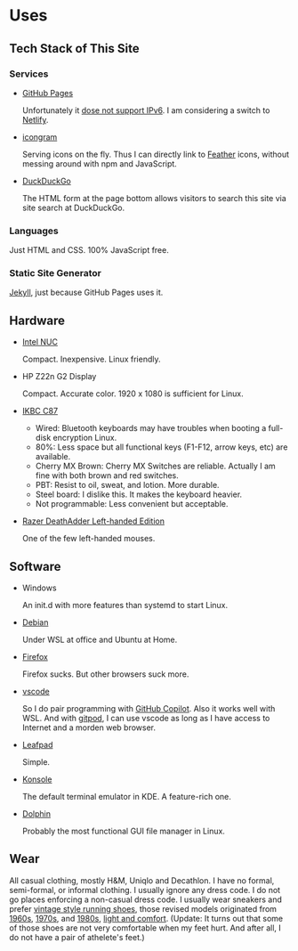 # Uses

## Tech Stack of This Site

### Services

- [GitHub Pages](https://pages.github.com/)

    Unfortunately it [dose not support IPv6][github-354].
    I am considering a switch to [Netlify].

- [icongram](https://icongr.am/)

    Serving icons on the fly.
    Thus I can directly link to [Feather] icons, without messing around with npm and JavaScript.

- [DuckDuckGo](https://html.duckduckgo.com/html/)

    The HTML form at the page bottom allows visitors to search this site via site search at DuckDuckGo.

[github-354]: https://github.com/isaacs/github/issues/354
[Netlify]: https://www.netlify.com/blog/2018/11/26/announcing-ipv6-support-on-the-netlify-application-delivery-network/
[Feather]: https://feathericons.com/


### Languages

Just HTML and CSS.
100% JavaScript free.

### Static Site Generator

[Jekyll](https://jekyllrb.com/), just because GitHub Pages uses it.

## Hardware

- [Intel NUC](https://www.intel.com/content/www/us/en/products/boards-kits/nuc.html)

    Compact. Inexpensive. Linux friendly.

- HP Z22n G2 Display

    Compact. Accurate color. 1920 x 1080 is sufficient for Linux.

- [IKBC C87](https://www.ikbckeyboard.com/product-page/c87)

    * Wired: Bluetooth keyboards may have troubles when booting a full-disk encryption Linux.
    * 80%: Less space but all functional keys (F1-F12, arrow keys, etc) are available.
    * Cherry MX Brown: Cherry MX Switches are reliable. Actually I am fine with both brown and red switches.
    * PBT: Resist to oil, sweat, and lotion. More durable.
    * Steel board: I dislike this. It makes the keyboard heavier.
    * Not programmable: Less convenient but acceptable.

- [Razer DeathAdder Left-handed Edition](https://www.razer.com/eu-en/gaming-mice/razer-deathadder-left-handed-edition)

    One of the few left-handed mouses.

## Software

- Windows

    An init.d with more features than systemd to start Linux.

- [Debian](https://www.debian.org/)

    Under WSL at office and Ubuntu at Home.

- [Firefox](https://www.mozilla.org/)

    Firefox sucks.
    But other browsers suck more.

- [vscode](https://github.com/microsoft/vscode)

    So I do pair programming with [GitHub Copilot][copilot].
    Also it works well with WSL.
    And with [gitpod], I can use vscode as long as I have access to Internet and a morden web browser.

- [Leafpad](https://en.wikipedia.org/wiki/Leafpad)

    Simple.

- [Konsole](https://konsole.kde.org/)

    The default terminal emulator in KDE.
    A feature-rich one.

- [Dolphin](https://kde.org/applications/en/system/org.kde.dolphin)

    Probably the most functional GUI file manager in Linux.

[copilot]: https://copilot.github.com/
[gitpod]: https://www.gitpod.io/

## Wear

All casual clothing, mostly H&M, Uniqlo and Decathlon. I have no formal, semi-formal, or informal clothing. I usually ignore any dress code. I do not go places enforcing a non-casual dress code.
I usually wear sneakers and prefer [vintage style running shoes][thedeffest], those revised models originated from [1960s], [1970s], and [1980s], [light and comfort][ad].
(Update: It turns out that some of those shoes are not very comfortable when my feet hurt.
And after all, I do not have a pair of athelete's feet.)

[thedeffest]: https://www.thedeffest.com/
[1960s]: /uses/mexico-66.jpg "https://www.onitsukatiger.com/system/static/39dbf4ad139bf877663cb601ad40e373.jpg"
[1970s]: /uses/comp-100.jpg "https://www.thedeffest.com/vintage-ads/new-balance-100-w100-vintage-sneaker-ad-from-1979"
[1980s]: /uses/nb-420.jpg "https://i.ebayimg.com/images/g/ApEAAOSwd7Fb-MP7/s-l1600.jpg"
[ad]: /uses/nb-ads.jpg "https://images.squarespace-cdn.com/content/v1/5ab94f5e3c3a536987d16ce5/1586282359719-W9JJP53TVVP0EAJVXOLJ/ke17ZwdGBToddI8pDm48kGNEFA4rC7c0McDIySn7RjkUqsxRUqqbr1mOJYKfIPR7LoDQ9mXPOjoJoqy81S2I8N_N4V1vUb5AoIIIbLZhVYxCRW4BPu10St3TBAUQYVKcPlG31PR0Q5DeNaNXE1QnS_LzyNcqI129vtg_t5azkwh6fx-4rvXr20Sq8_feGDMO/New+Balance+1982+vintage+sneaker+ad+%40+The+Deffest?format=1500w"